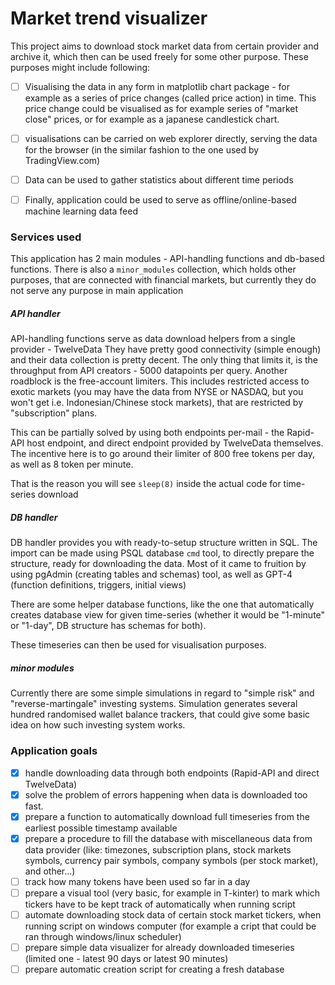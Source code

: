# Market trend visualizer

This project aims to download stock market data from certain provider and archive it, which then can be 
used freely for some other purpose. These purposes might include following:

- [ ] Visualising the data in any form in matplotlib chart package - for example as a series of price changes 
(called price action) in time. This price change could be visualised as for example series of "market close"
prices, or for example as a japanese candlestick chart.
- [ ] visualisations can be carried on web explorer directly, serving the data for the browser
  (in the similar fashion to the one used by TradingView.com)
- [ ] Data can be used to gather statistics about different time periods
- [ ] Finally, application could be used to serve as offline/online-based machine learning data feed


### Services used

This application has 2 main modules - API-handling functions and db-based functions.
There is also a ``minor_modules`` collection, which holds other purposes, that are connected with financial markets, but
currently they do not serve any purpose in main application

##### API handler
API-handling functions serve as data download helpers from a single provider - TwelveData
They have pretty good connectivity (simple enough) and their data collection is pretty decent.
The only thing that limits it, is the throughput from API creators - 5000 datapoints per query.
Another roadblock is the free-account limiters. This includes restricted access to exotic markets 
(you may have the data from NYSE or NASDAQ, but you won't get i.e. Indonesian/Chinese stock markets), that
are restricted by "subscription" plans. 

This can be partially solved by using both endpoints per-mail - the Rapid-API host endpoint, and direct
endpoint provided by TwelveData themselves. The incentive here is to go around their limiter of 800 free tokens
per day, as well as 8 token per minute.

That is the reason you will see ``sleep(8)`` inside the actual code for time-series download

##### DB handler
DB handler provides you with ready-to-setup structure written in SQL. The import can be made
using PSQL database ``cmd`` tool, to directly prepare the structure, ready for downloading the data. 
Most of it came to fruition by using pgAdmin (creating tables and schemas) tool, as well as GPT-4 
(function definitions, triggers, initial views)

There are some helper database functions, like the one that automatically creates database view for given time-series
(whether it would be "1-minute" or "1-day", DB structure has schemas for both).

These timeseries can then be used for visualisation purposes.


##### minor modules

Currently there are some simple simulations in regard to "simple risk" and "reverse-martingale"
investing systems. Simulation generates several hundred randomised wallet balance trackers, that could give some basic 
idea on how such investing system works. 


### Application goals

- [x] handle downloading data through both endpoints (Rapid-API and direct TwelveData)
- [x] solve the problem of errors happening when data is downloaded too fast.
- [x] prepare a function to automatically download full timeseries from the earliest possible timestamp available
- [x] prepare a procedure to fill the database with miscellaneous data from data provider (like: timezones, 
subscription plans, stock markets symbols, currency pair symbols, company symbols (per stock market), and other...)
- [ ] track how many tokens have been used so far in a day
- [ ] prepare a visual tool (very basic, for example in T-kinter) to mark which tickers have to be kept track of 
automatically when running script
- [ ] automate downloading stock data of certain stock market tickers, when running script on windows computer (for 
example a cript that could be ran through windows/linux scheduler)
- [ ] prepare simple data visualizer for already downloaded timeseries (limited one - latest 90 days or latest 90 minutes)
- [ ] prepare automatic creation script for creating a fresh database
